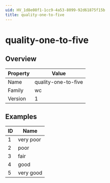 ```yaml
---
uid: HV_1d8e08f1-1cc9-4a53-8099-92d61875f15b
title: quality-one-to-five
---
```


# quality-one-to-five

## Overview

Property|Value
---|--- 
Name|quality-one-to-five 
Family|wc 
Version|1

## Examples

ID|Name
---|--- 
1|very poor 
2|poor 
3|fair 
4|good 
5|very good